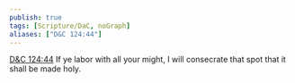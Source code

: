 ```yaml
---
publish: true
tags: [Scripture/DaC, noGraph]
aliases: ["D&C 124:44"]
---
```

[D&C 124:44](https://churchofjesuschrist.org/study/scriptures/dc-testament/dc/124?lang=eng&id=p44#p44) If ye labor with all your might, I will consecrate that spot that it shall be made holy.
